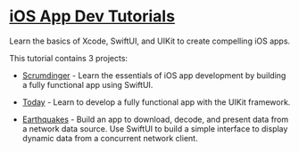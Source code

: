 # [iOS App Dev Tutorials](https://developer.apple.com/tutorials/app-dev-training/)

Learn the basics of Xcode, SwiftUI, and UIKit to create compelling iOS apps.

This tutorial contains 3 projects:

- [Scrumdinger](Scrumdinger) - Learn the essentials of iOS app development by building a fully functional app using SwiftUI.

- [Today](Today) - Learn to develop a fully functional app with the UIKit framework.

- [Earthquakes](Earthquakes) - Build an app to download, decode, and present data from a network data source. Use SwiftUI to build a simple interface to display dynamic data from a concurrent network client.
